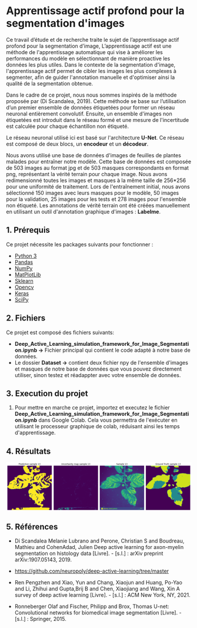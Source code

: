 
# Apprentissage actif profond pour la segmentation d'images

Ce travail d’étude et de recherche traite le sujet de l’apprentissage actif profond pour la segmentation d’image, L’apprentissage actif est une méthode de l'apprentissage automatique qui vise à améliorer les performances du modèle en sélectionnant de manière proactive les données les plus utiles. Dans le contexte de la segmentation d'image, l'apprentissage actif permet de cibler les images les plus complexes à segmenter, afin de guider l'annotation manuelle et d'optimiser ainsi la qualité de la segmentation obtenue.

Dans le cadre de ce projet, nous nous sommes inspirés de la méthode proposée par (Di Scandalea, 2019). Cette méthode se base sur l’utilisation d’un premier ensemble de données étiquetées pour former un réseau neuronal entièrement convolutif. Ensuite, un ensemble d'images non étiquetées est introduit dans le réseau formé et une mesure de l'incertitude est calculée pour chaque échantillon non étiqueté.

Le réseau neuronal utilisé ici est basé sur l'architecture **U-Net**. Ce réseau est composé de deux blocs, un **encodeur** et un **décodeur**.

Nous avons utilisé une base de données d'images de feuilles de plantes malades pour entraîner notre modèle. Cette base de données est composée de 503 images au format jpg et de 503 masques correspondants en format png, représentant la vérité terrain pour chaque image. Nous avons redimensionné toutes les images et masques à la même taille de 256*256 pour une uniformité de traitement. Lors de l'entraînement initial, nous avons sélectionné 150 images avec leurs masques pour le modèle, 50 images pour la validation, 25 images pour les tests et 278 images pour l'ensemble non étiqueté.
Les annotations de vérité terrain ont été créées manuellement en utilisant un outil d'annotation graphique d'images : **Labelme**.

## 1. Prérequis
Ce projet nécessite les packages suivants pour fonctionner :
* [Python 3](https://www.python.org/)
* [Pandas](https://pandas.pydata.org/)
* [NumPy](https://numpy.org/)
* [MatPlotLib](https://matplotlib.org/)
* [Sklearn](https://scikit-learn.org/stable/)
* [Opencv](https://opencv.org/)
* [Keras](https://keras.io/)
* [SciPy](https://scipy.org/)

## 2. Fichiers
Ce projet est composé des fichiers suivants:
* **Deep_Active_Learning_simulation_framework_for_Image_Segmentation.ipynb ->** Fichier principal qui contient le code adapté à notre base de données.
* Le dossier **Dataset ->** contient deux fichier npy de l'ensemble d'images et masques de notre base de données que vous pouvez directement utiliser, sinon testez et réadappter avec votre ensemble de données.

## 3. Execution du projet
1. Pour mettre en marche ce projet, importez et executez le fichier **Deep_Active_Learning_simulation_framework_for_Image_Segmentation.ipynb** dans Google Colab. Cela vous permettra de l'exécuter en utilisant le processeur graphique de colab, réduisant ainsi les temps d'apprentissage. 

## 4. Résultats 
![Resultat](https://github.com/YoucefAnis/Apprentissage-actif-profond-pour-la-segmentation-images/blob/main/R%C3%A9sultats/R%C3%A9sultat%201.png "Test 1")

## 5. Références
* Di Scandalea Melanie Lubrano and Perone, Christian S and Boudreau, Mathieu and CohenAdad, Julien Deep active learning for axon-myelin segmentation on histology data [Livre]. - [s.l.] : arXiv preprint arXiv:1907.05143, 2019.

* https://github.com/neuropoly/deep-active-learning/tree/master

* Ren Pengzhen and Xiao, Yun and Chang, Xiaojun and Huang, Po-Yao and Li, Zhihui and Gupta,Brij B and Chen, Xiaojiang and Wang, Xin A survey of deep active learning [Livre]. - [s.l.] : ACM New York, NY, 2021.

* Ronneberger Olaf and Fischer, Philipp and Brox, Thomas U-net: Convolutional networks for biomedical image segmentation [Livre]. - [s.l.] : Springer, 2015.


